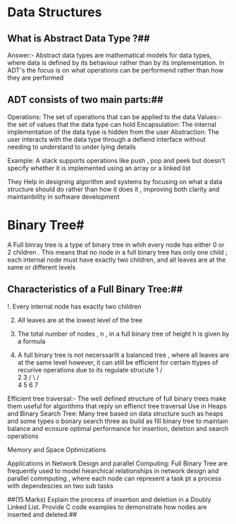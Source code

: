 # Data Structures #

 ## What is Abstract Data Type ?##
  Answer:- Abstract data types are mathematical models for data types, where data is defined by its behaviour rather than by its implementation. In ADT's 
  the focus is on what operations can be performend rather than how they are performed 
   ## ADT consists of two main parts:##
   Operations: The set of operations that can be applied to the data 
   Values:-  the set of values that the data type can hold 
   Encapsulation: The internal implementation of the data type is hidden from the user 
   Abstraction: The user interacts with the data type through a defiend interface without needing to understand to under lying details

  Example: A stack supports operations like push , pop and peek but doesn't specify whether it is implemented using an array or a linked list 

  They Help in designing algorithm and systems by focusing on what a data structure should do rather than how it does it , improving  both clarity and maintainbility in software development 


  #  Binary Tree#
  A Full binray tree is a type of binary tree in whih every node has either 0 or 2 children . This means that no node in a full binary tree has only one child ; each internal node must have exactly two children, 
  and all leaves are at the same or different levels
 ## Characteristics of a Full Binary Tree:##

  !. Every internal node has exactly  two children 

  2. All leaves are at the lowest level of the tree

  3. The total number of nodes , n , in a full binary tree of height h is given by a formula

  4. A full binary tree is not necerssarlit a balanced tree , where all leaves are at the same level however, it can still be efficient for certain ttypes of recurive operations due to its regulate strucute
        1
       / \
      2   3
     / \ / \
    4  5 6  7

  Efficient tree traversal:- The well defined structure of full binary trees make them useful for algorithms that reply on effienct tree traversal 
  Use in Heaps and Binary Search Tree: Many tree based on data structure such as heaps and some types o bonary search three as build as fill binary tree to maintain balance and ecnsure optimal performance for insertion, deletion and search operations 

  Memory and Space Optimizations

  Applications in Network Design and parallel Computing: Full Binary Tree are frequently used to model hiearchical relationships in network design and parallel commputing , where each node can represent a task pt a process with dependescies on two sub tasks 

##(15 Marks) Explain the process of insertion and deletion in a Doubly Linked List. Provide C code examples to demonstrate how nodes are inserted and deleted.##



  
  
   
